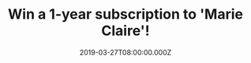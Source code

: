 ---
campaign-uuid: "c-5e25a452-96fa-4c90-8ae9-ed8f25cdbc74"
type: "Competition"
category: "Gifts"
date: "2019-03-27T08:00:00.000Z"
end-date: "2019-03-29T12:00:00.000Z"
disable-form: false
is_promoted: false
has_entry_page: true
title: "Win a 1-year subscription to 'Marie Claire'!"
competition-description: "<p>Mother's day is just around the corner. So what are you\
  \ waiting for to tell your mum how much you love her? Show her just how much she\
  \ means to you with a subscription to her favourite magazine, Marie Claire, this\
  \ Mother’s Day!</p> <p>At Marie Claire they aim to inspire every woman who wants\
  \ to think smart and look amazing. We are giving away a 1-year subscription to 'Marie\
  \ Claire' to one of our lucky members. Click below for a chance to win.</p>\n"
hero-header: "Win a 1-year subscription to 'Marie Claire'!"
terms-confirmation: "N/A"
banner-img: "https://assets.expresslyapp.com/asset-e9c35da0-795e-4932-ac28-7d8cfdef2132.jpg"
logo-left-href: "aaa.nme.com"
logo-left-image: "https://assets.expresslyapp.com/asset-04639d64-35fd-4460-a2f3-1116594b824c.jpg"
logo-left-title: "NME AAA"
bg-image-hero: "https://assets.expresslyapp.com/asset-4e3e9c3e-7059-4e61-acba-bd6a1c918896.jpg"
bg-image-first: "https://assets.expresslyapp.com/asset-54cee331-3126-4368-ad90-6f64d0da8f90.jpg"
section1-content: "<p>Treat your Mother our yourself to a 1-year subscription to your\
  \ favourite magazine: Marie Claire! The iconic glossy magazine for women who want\
  \ to Think Smart and Look Amazing.</p>\n<p>Each issue is a glossy package full of\
  \ the latest fashion and beauty trends, combined with intelligent, thought-provoking\
  \ features. For a Mother's day special competition, we are giving away a 1-year\
  \ subscription to Marie Claire paper magazine for you to treat your Mother or spoil\
  \ yourself!</p>\n<p>Enter the form below for a chance to win before midday Friday\
  \ 29th and maybe you'll be our lucky winner! Good luck!</p>\n"
entry-title: "Win a 1-year subscription to 'Marie Claire'!"
entry-content: "<p>Enter the draw to win a 1-year subscription to 'Marie Claire' by\
  \ entering below before 12:00pm on 29th of March 2019.</p>\n"
has-winner: true
winner-title: "CONGRATULATIONS to Pascale B. who won our special Mother's Day giveaway:\
  \ A 1-year subscription to 'Marie Claire'"
winner-banner: "https://assets.expresslyapp.com/asset-7ef3867c-af0b-4b3a-bab6-61aa8db6b1f1.jpg"
prize-description: "A 1-year subscription to 'Marie Claire'"
special-conditions: "Multiple entries are allowed up to one every day\r\nWinner will\
  \ be selected after competition closes on midday Friday 29th. We'll contact the\
  \ winner by email and phone on Friday afternoon. The winner will provide a gift\
  \ address, if different from their own address."
country-restrictions:
- "GB"
---